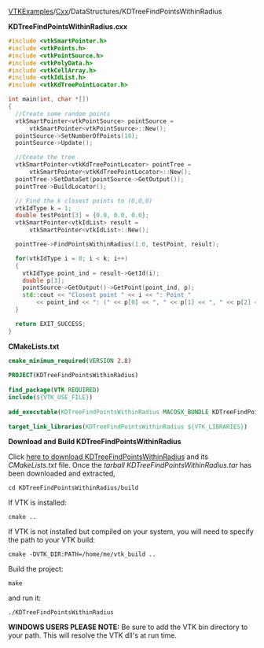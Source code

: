 [VTKExamples](Home)/[Cxx](Cxx)/DataStructures/KDTreeFindPointsWithinRadius

**KDTreeFindPointsWithinRadius.cxx**
```c++
#include <vtkSmartPointer.h>
#include <vtkPoints.h>
#include <vtkPointSource.h>
#include <vtkPolyData.h>
#include <vtkCellArray.h>
#include <vtkIdList.h>
#include <vtkKdTreePointLocator.h>

int main(int, char *[])
{
  //Create some random points
  vtkSmartPointer<vtkPointSource> pointSource =
      vtkSmartPointer<vtkPointSource>::New();
  pointSource->SetNumberOfPoints(10);
  pointSource->Update();

  //Create the tree
  vtkSmartPointer<vtkKdTreePointLocator> pointTree =
      vtkSmartPointer<vtkKdTreePointLocator>::New();
  pointTree->SetDataSet(pointSource->GetOutput());
  pointTree->BuildLocator();

  // Find the k closest points to (0,0,0)
  vtkIdType k = 1;
  double testPoint[3] = {0.0, 0.0, 0.0};
  vtkSmartPointer<vtkIdList> result =
      vtkSmartPointer<vtkIdList>::New();

  pointTree->FindPointsWithinRadius(1.0, testPoint, result);

  for(vtkIdType i = 0; i < k; i++)
  {
    vtkIdType point_ind = result->GetId(i);
    double p[3];
    pointSource->GetOutput()->GetPoint(point_ind, p);
    std::cout << "Closest point " << i << ": Point "
        << point_ind << ": (" << p[0] << ", " << p[1] << ", " << p[2] << ")" << std::endl;
  }

  return EXIT_SUCCESS;
}
```
**CMakeLists.txt**
```cmake
cmake_minimum_required(VERSION 2.8)
 
PROJECT(KDTreeFindPointsWithinRadius)
 
find_package(VTK REQUIRED)
include(${VTK_USE_FILE})
 
add_executable(KDTreeFindPointsWithinRadius MACOSX_BUNDLE KDTreeFindPointsWithinRadius.cxx)
 
target_link_libraries(KDTreeFindPointsWithinRadius ${VTK_LIBRARIES})
```

**Download and Build KDTreeFindPointsWithinRadius**

Click [here to download KDTreeFindPointsWithinRadius](https://github.com/lorensen/VTKWikiExamplesTarballs/raw/master/KDTreeFindPointsWithinRadius.tar) and its *CMakeLists.txt* file.
Once the *tarball KDTreeFindPointsWithinRadius.tar* has been downloaded and extracted,
```
cd KDTreeFindPointsWithinRadius/build 
```
If VTK is installed:
```
cmake ..
```
If VTK is not installed but compiled on your system, you will need to specify the path to your VTK build:
```
cmake -DVTK_DIR:PATH=/home/me/vtk_build ..
```
Build the project:
```
make
```
and run it:
```
./KDTreeFindPointsWithinRadius
```
**WINDOWS USERS PLEASE NOTE:** Be sure to add the VTK bin directory to your path. This will resolve the VTK dll's at run time.

